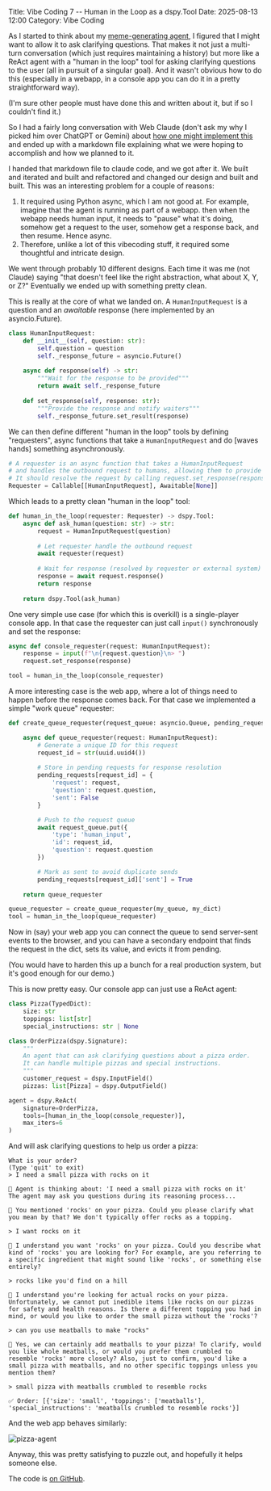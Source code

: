 Title: Vibe Coding 7 -- Human in the Loop as a dspy.Tool
Date: 2025-08-13 12:00
Category: Vibe Coding

As I started to think about my 
[meme-generating agent](https://joelgrus.com/2025/08/12/vibe-coding-6-pymgflip/), I figured that
I might want to allow it to ask clarifying questions.
That makes it not just a multi-turn conversation
(which just requires maintaining a history)
but more like a ReAct agent with a "human in the loop" tool
for asking clarifying questions to the user 
(all in pursuit of a singular goal).
And it wasn't obvious how to do this 
(especially in a webapp, in a console app you can do it in a pretty
 straightforward way).

(I'm sure other people must have done this and written about it, but if so I couldn't find it.)

So I had a fairly long conversation with Web Claude
(don't ask my why I picked him over ChatGPT or Gemini)
about [how one might implement this](https://claude.ai/share/c940432b-b912-4adc-8f18-db93ce45591b)
and ended up with a markdown file explaining what we were hoping
to accomplish and how we planned to it.

I handed that markdown file to claude code, and we got after it.
We built and iterated and built and refactored and changed our design
and built and built. This was an interesting problem for a couple of reasons:

1. It required using Python async, which I am not good at. 
For example, imagine that the agent is running as part of a webapp.
then when the webapp needs human input, it needs to "pause" what it's 
doing, somehow get a request to the user, somehow get a response back,
and then resume. Hence async.
2. Therefore, unlike a lot of this vibecoding stuff, it required some thoughtful and intricate design.

We went through probably 10 different designs.
Each time it was me (not Claude) saying
"that doesn't feel like the right abstraction,
 what about X, Y, or Z?"
Eventually we ended up with something pretty clean.

This is really at the core of what we landed on.
A `HumanInputRequest` is a question and an _awaitable_ response
(here implemented by an asyncio.Future).

```python
class HumanInputRequest:
    def __init__(self, question: str):
        self.question = question
        self._response_future = asyncio.Future()
    
    async def response(self) -> str:
        """Wait for the response to be provided"""
        return await self._response_future
    
    def set_response(self, response: str):
        """Provide the response and notify waiters"""
        self._response_future.set_result(response)
```

We can then define different "human in the loop" tools by
defining "requesters", async functions that take a `HumanInputRequest`
and do [waves hands] something asynchronously.

```python
# A requester is an async function that takes a HumanInputRequest
# and handles the outbound request to humans, allowing them to provide a response.
# It should resolve the request by calling request.set_response(response).
Requester = Callable[[HumanInputRequest], Awaitable[None]]
```

Which leads to a pretty clean "human in the loop" tool:

```python
def human_in_the_loop(requester: Requester) -> dspy.Tool:
    async def ask_human(question: str) -> str:
        request = HumanInputRequest(question)
        
        # Let requester handle the outbound request
        await requester(request)
        
        # Wait for response (resolved by requester or external system)
        response = await request.response()
        return response
    
    return dspy.Tool(ask_human)
```

One very simple use case (for which this is overkill) is a single-player
console app. In that case the requester can just call `input()` synchronously and set the response:

```python
async def console_requester(request: HumanInputRequest):
    response = input(f"\n{request.question}\n> ")
    request.set_response(response)

tool = human_in_the_loop(console_requester)
```

A more interesting case is the web app, where a lot of things need to happen before the response comes back. For that case we implemented a simple "work queue" requester:

```python
def create_queue_requester(request_queue: asyncio.Queue, pending_requests: dict):

    async def queue_requester(request: HumanInputRequest):
        # Generate a unique ID for this request
        request_id = str(uuid.uuid4())
        
        # Store in pending requests for response resolution
        pending_requests[request_id] = {
            'request': request,
            'question': request.question,
            'sent': False
        }

        # Push to the request queue         
        await request_queue.put({
            'type': 'human_input',
            'id': request_id,
            'question': request.question
        })

        # Mark as sent to avoid duplicate sends
        pending_requests[request_id]['sent'] = True
    
    return queue_requester

queue_requester = create_queue_requester(my_queue, my_dict)
tool = human_in_the_loop(queue_requester)
```

Now in (say) your web app you can connect the queue to send server-sent events 
to the browser, and you can have a secondary endpoint that finds the request
in the dict, sets its value, and evicts it from pending.

(You would have to harden this up a bunch for a real production system, but it's good enough for our demo.)

This is now pretty easy. Our console app can just use a ReAct agent:

```python
class Pizza(TypedDict):
    size: str
    toppings: list[str]
    special_instructions: str | None

class OrderPizza(dspy.Signature):
    """
    An agent that can ask clarifying questions about a pizza order.
    It can handle multiple pizzas and special instructions.
    """
    customer_request = dspy.InputField()
    pizzas: list[Pizza] = dspy.OutputField()

agent = dspy.ReAct(
    signature=OrderPizza,
    tools=[human_in_the_loop(console_requester)],
    max_iters=6
)
```

And will ask clarifying questions to help us order a pizza:

```plaintext
What is your order?
(Type 'quit' to exit)
> I need a small pizza with rocks on it

🤖 Agent is thinking about: 'I need a small pizza with rocks on it'
The agent may ask you questions during its reasoning process...

🤔 You mentioned 'rocks' on your pizza. Could you please clarify what you mean by that? We don't typically offer rocks as a topping.

> I want rocks on it

🤔 I understand you want 'rocks' on your pizza. Could you describe what kind of 'rocks' you are looking for? For example, are you referring to a specific ingredient that might sound like 'rocks', or something else entirely?

> rocks like you'd find on a hill

🤔 I understand you're looking for actual rocks on your pizza. Unfortunately, we cannot put inedible items like rocks on our pizzas for safety and health reasons. Is there a different topping you had in mind, or would you like to order the small pizza without the 'rocks'?

> can you use meatballs to make "rocks"

🤔 Yes, we can certainly add meatballs to your pizza! To clarify, would you like whole meatballs, or would you prefer them crumbled to resemble 'rocks' more closely? Also, just to confirm, you'd like a small pizza with meatballs, and no other specific toppings unless you mention them?

> small pizza with meatballs crumbled to resemble rocks

✅ Order: [{'size': 'small', 'toppings': ['meatballs'], 'special_instructions': 'meatballs crumbled to resemble rocks'}]
```

And the web app behaves similarly:

![pizza-agent]({static}images/pizza-agent.png)

Anyway, this was pretty satisfying to puzzle out, and hopefully it helps someone else. 

The code is [on GitHub](https://github.com/joelgrus/human-in-the-loop-dspy-tool).